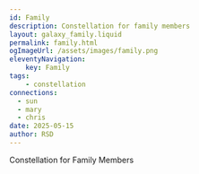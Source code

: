 ```yaml
---
id: Family
description: Constellation for family members
layout: galaxy_family.liquid
permalink: family.html
ogImageUrl: /assets/images/family.png
eleventyNavigation:
    key: Family
tags:
    - constellation
connections: 
  - sun
  - mary
  - chris
date: 2025-05-15
author: RSD
---
```

Constellation for Family Members
